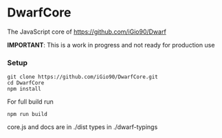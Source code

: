 # DwarfCore

The JavaScript core of https://github.com/iGio90/Dwarf

**IMPORTANT**: This is a work in progress and not ready for production use

### Setup
```
git clone https://github.com/iGio90/DwarfCore.git
cd DwarfCore
npm install
```
For full build run
```
npm run build
```
core.js and docs are in ./dist types in ./dwarf-typings
